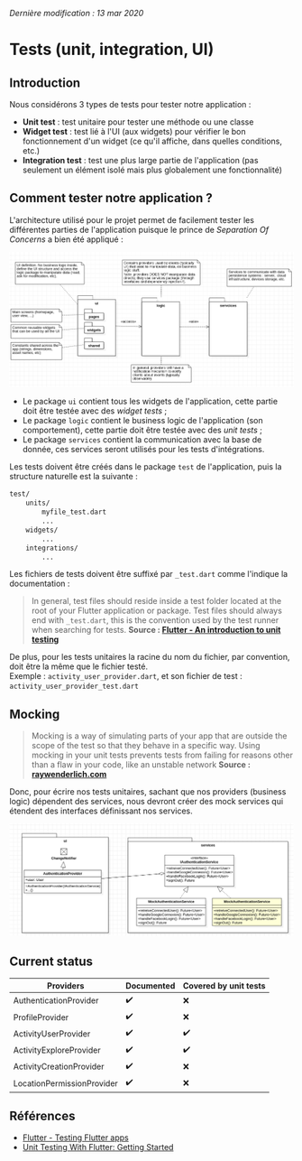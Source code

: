 *Dernière modification : 13 mar 2020*

# Tests (unit, integration, UI)

## Introduction

Nous considérons 3 types de tests pour tester notre application :
- **Unit test** : test unitaire pour tester une méthode ou une classe
- **Widget test** : test lié à l'UI (aux widgets) pour vérifier le bon fonctionnement d'un widget (ce qu'il affiche, dans quelles conditions, etc.)
- **Integration test** : test une plus large partie de l'application (pas seulement un élément isolé mais plus globalement une fonctionnalité)


## Comment tester notre application ?

L'architecture utilisé pour le projet permet de facilement tester les différentes parties de l'application puisque le prince de *Separation Of Concerns* a bien été appliqué :

![](src/archi_client.png)

- Le package `ui` contient tous les widgets de l'application, cette partie doit être testée avec des *widget tests* ;
- Le package `logic` contient le business logic de l'application (son comportement), cette partie doit être testée avec des *unit tests* ;
- Le package `services` contient la communication avec la base de donnée, ces services seront utilisés pour les tests d'intégrations.

Les tests doivent être créés dans le package `test` de l'application, puis la structure naturelle est la suivante :
```
test/
    units/
        myfile_test.dart
        ...
    widgets/
        ...
    integrations/
        ...
```

Les fichiers de tests doivent être suffixé par `_test.dart` comme l'indique la documentation :
> In general, test files should reside inside a test folder located at the root of your Flutter application or package. Test files should always end with `_test.dart`, this is the convention used by the test runner when searching for tests.
> **Source : [Flutter - An introduction to unit testing](https://flutter.dev/docs/cookbook/testing/unit/introduction)**

De plus, pour les tests unitaires la racine du nom du fichier, par convention, doit être la même que le fichier testé.   
Exemple :
`activity_user_provider.dart`, et son fichier de test : `activity_user_provider_test.dart`

## Mocking

> Mocking is a way of simulating parts of your app that are outside the scope of the test so that they behave in a specific way. Using mocking in your unit tests prevents tests from failing for reasons other than a flaw in your code, like an unstable network
> **Source : [raywenderlich.com](https://www.raywenderlich.com/6926998-unit-testing-with-flutter-getting-started)**

Donc, pour écrire nos tests unitaires, sachant que nos providers (business logic) dépendent des services, nous devront créer des mock services qui étendent des interfaces définissant nos services.

![](src/repo_provider_ex_mock.png)


## Current status

Providers | Documented | Covered by unit tests |
---|---|---|
AuthenticationProvider | ✔️ | ❌ |
ProfileProvider | ✔️ | ❌ |
ActivityUserProvider | ✔️ | ✔️ |
ActivityExploreProvider | ✔️| ✔️ |
ActivityCreationProvider | ✔️ | ❌ |
LocationPermissionProvider | ✔️ | ❌ |


## Références
- [Flutter - Testing Flutter apps](https://flutter.dev/docs/testing)
- [Unit Testing With Flutter: Getting Started](https://www.raywenderlich.com/6926998-unit-testing-with-flutter-getting-started)
